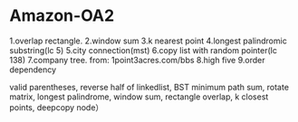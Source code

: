 # Amazon-OA2

1.overlap rectangle.
2.window sum
3.k nearest point
4.longest palindromic substring(lc 5)
5.city connection(mst)
6.copy list with random pointer(lc 138)
7.company tree. from: 1point3acres.com/bbs 
8.high five
9.order dependency



valid parentheses, 
reverse half of linkedlist, BST minimum path sum, 
rotate matrix, longest palindrome, window sum, rectangle overlap,
k closest points, deepcopy node）
